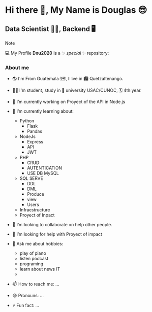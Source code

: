 # Hi there 👋, My Name is Douglas 😎
## Data Scientist 	👨‍💻, Backend 🖥️

> [!NOTE]
> 💻 My Profile **Dou2020** is a ✨ _special_ ✨ repository:

### **About me**
- 🌎 I'm From Guatemala 🗺️, I live in 🏙️ Quetzaltenango.
- 👨‍🎓 I'm student, study in 🏫 university USAC/CUNOC, 🗓️ 4th year.
- 🔭 I’m currently working on Proyect of the API in Node.js

- 🌱 I’m currently learning about:
    - Python
      - Flask
      - Pandas
    - NodeJs
      - Express
      - API
      - JWT
    - PHP
      - CRUD
      - AUTENTICATION
      - USE DB MySQL
    - SQL SERVE
      - DDL
      - DML
      - Produce
      - view
      - Users
    - Infraestructure
    - Proyect of Inpact
- 👯 I’m looking to collaborate on help other people.
- 🤔 I’m looking for help with Proyect of impact
- 💬 Ask me about hobbies:
  - play of piano
  - listen podcast
  - programing
  - learn about news IT
  - 
- 📫 How to reach me: ...
- 😄 Pronouns: ...
- ⚡ Fun fact: ...
